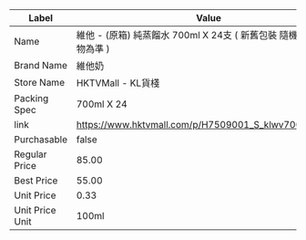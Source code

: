| Label           | Value                                                |
| --------------- | ---------------------------------------------------- |
| Name            | 維他 - (原箱) 純蒸餾水 700ml X 24支 ( 新舊包裝 隨機發貨 以實物為準 )       |
| Brand Name      | 維他奶                                                  |
| Store Name      | HKTVMall - KL貨棧                                      |
| Packing Spec    | 700ml X 24                                           |
| link            | https://www.hktvmall.com/p/H7509001_S_klwv7000101box |
| Purchasable     | false                                                |
| Regular Price   | 85.00                                                |
| Best Price      | 55.00                                                |
| Unit Price      | 0.33                                                 |
| Unit Price Unit | 100ml                                                |

